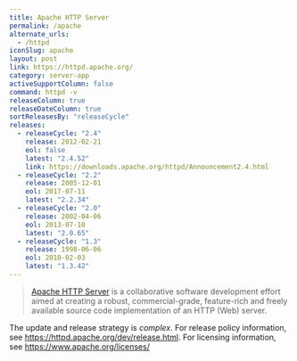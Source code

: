 ```yaml
---
title: Apache HTTP Server
permalink: /apache
alternate_urls:
  - /httpd
iconSlug: apache
layout: post
link: https://httpd.apache.org/
category: server-app
activeSupportColumn: false
command: httpd -v
releaseColumn: true
releaseDateColumn: true
sortReleasesBy: "releaseCycle"
releases:
  - releaseCycle: "2.4"
    release: 2012-02-21
    eol: false
    latest: "2.4.52"
    link: https://downloads.apache.org/httpd/Announcement2.4.html
  - releaseCycle: "2.2"
    release: 2005-12-01
    eol: 2017-07-11
    latest: "2.2.34"
  - releaseCycle: "2.0"
    release: 2002-04-06
    eol: 2013-07-10
    latest: "2.0.65"
  - releaseCycle: "1.3"
    release: 1998-06-06
    eol: 2010-02-03
    latest: "1.3.42"
---
```

> [Apache HTTP Server](https://httpd.apache.org/) is a collaborative software development effort aimed at creating a robust, commercial-grade, feature-rich and freely available source code implementation of an HTTP (Web) server.

The update and release strategy is _complex_. For release policy information, see <https://httpd.apache.org/dev/release.html>.
For licensing information, see <https://www.apache.org/licenses/>
